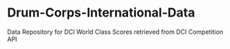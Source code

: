 # Drum-Corps-International-Data

Data Repository for DCI World Class Scores retrieved from DCI Competition API
